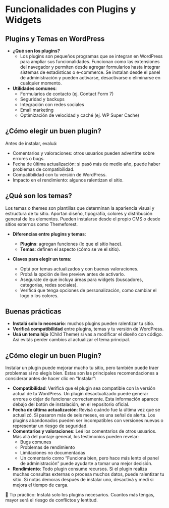 # Funcionalidades con Plugins y Widgets

## Plugins y Temas en WordPress
- **¿Qué son los plugins?**
    - Los plugins son pequeños programas que se integran en WordPress para ampliar sus funcionalidades. Funcionan como las extensiones del navegador y permiten desde agregar formularios hasta integrar sistemas de estadísticas o e-commerce. Se instalan desde el panel de administración y pueden activarse, desactivarse o eliminarse en cualquier momento.
- **Utilidades comunes**:
    - Formularios de contacto (ej. Contact Form 7)
    - Seguridad y backups
    - Integración con redes sociales
    - Email marketing
    - Optimización de velocidad y caché (ej. WP Super Cache)

## ¿Cómo elegir un buen plugin?
Antes de instalar, evaluá:
- Comentarios y valoraciones: otros usuarios pueden advertirte sobre errores o bugs.
- Fecha de última actualización: si pasó más de medio año, puede haber problemas de compatibilidad.
- Compatibilidad con tu versión de WordPress.
- Impacto en el rendimiento: algunos ralentizan el sitio.

## ¿Qué son los temas?
Los temas o themes son plantillas que determinan la apariencia visual y estructura de tu sitio. Aportan diseño, tipografía, colores y distribución general de los elementos. Pueden instalarse desde el propio CMS o desde sitios externos como Themeforest.

- **Diferencias entre plugins y temas**:
    - **Plugins**: agregan funciones (lo que el sitio hace).
    - **Temas**: definen el aspecto (cómo se ve el sitio).

- **Claves para elegir un tema**:
    - Optá por temas actualizados y con buenas valoraciones.
    - Probá la opción de live preview antes de activarlo.
    - Asegurate de que incluya áreas para widgets (buscadores, categorías, redes sociales).
    - Verificá que tenga opciones de personalización, como cambiar el logo o los colores.

## Buenas prácticas
- **Instalá solo lo necesario**: muchos plugins pueden ralentizar tu sitio.
- **Verificá compatibilidad** entre plugins, temas y tu versión de WordPress.
- **Usá un tema hijo** (Child Theme) si vas a modificar el diseño con código. Así evitás perder cambios al actualizar el tema principal.

## ¿Cómo elegir un buen Plugin?
Instalar un plugin puede mejorar mucho tu sitio, pero también puede traer problemas si no elegís bien. Estas son las principales recomendaciones a considerar antes de hacer clic en “Instalar”:
- **Compatibilidad**: Verificá que el plugin sea compatible con la versión actual de tu WordPress. Un plugin desactualizado puede generar errores o dejar de funcionar correctamente. Esta información aparece debajo del botón de instalación, en el repositorio oficial.
- **Fecha de última actualización**: Revisá cuándo fue la última vez que se actualizó. Si pasaron más de seis meses, es una señal de alerta. Los plugins abandonados pueden ser incompatibles con versiones nuevas o representar un riesgo de seguridad.
- **Comentarios y valoraciones**: Leé los comentarios de otros usuarios. Más allá del puntaje general, los testimonios pueden revelar:
    - Bugs comunes
    - Problemas de rendimiento
    - Limitaciones no documentadas
    - Un comentario como “Funciona bien, pero hace más lento el panel de administración” puede ayudarte a tomar una mejor decisión.
- **Rendimiento**: Todo plugin consume recursos. Si el plugin realiza muchas consultas externas o procesa muchos datos, puede ralentizar tu sitio. Si notás demoras después de instalar uno, desactivá y medí si mejora el tiempo de carga.

📌 Tip práctico: Instalá solo los plugins necesarios. Cuantos más tengas, mayor será el riesgo de conflictos y lentitud.